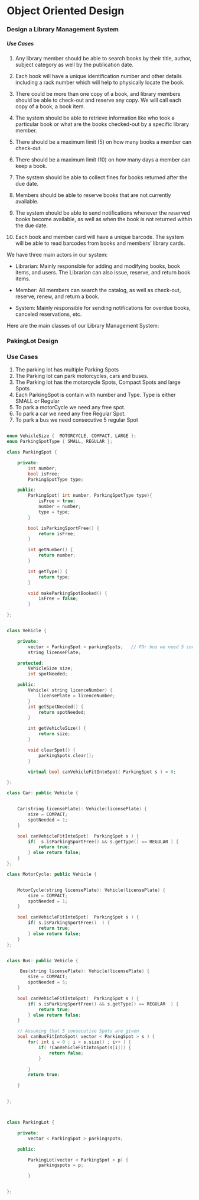 # Object Oriented Design

### Design a Library Management System

##### Use Cases

1. Any library member should be able to search books by their title, author, subject category as well by the publication date.

2. Each book will have a unique identification number and other details including a rack number which will help to physically locate the book.

3. There could be more than one copy of a book, and library members should be able to check-out and reserve any copy. We will call each copy of a book, a book item.

4. The system should be able to retrieve information like who took a particular book or what are the books checked-out by a specific library member.

5. There should be a maximum limit (5) on how many books a member can check-out.

6. There should be a maximum limit (10) on how many days a member can keep a book.

7. The system should be able to collect fines for books returned after the due date.

8. Members should be able to reserve books that are not currently available.

9. The system should be able to send notifications whenever the reserved books become available, as well as when the book is not returned within the due date.

10. Each book and member card will have a unique barcode. The system will be able to read barcodes from books and members’ library cards.

We have three main actors in our system:

- Librarian: Mainly responsible for adding and modifying books, book items, and users. The Librarian can also issue, reserve, and return book items.

- Member: All members can search the catalog, as well as check-out, reserve, renew, and return a book.

- System: Mainly responsible for sending notifications for overdue books, canceled reservations, etc.


Here are the main classes of our Library Management System:




### PakingLot Design

### Use Cases
1. The parking lot has multiple Parking Spots
2. The Parking lot can park motorcycles, cars and buses. 
3. The Parking lot has the motorcycle Spots, Compact Spots and large Spots
4. Each ParkingSpot is contain with number and Type. Type is either SMALL or Regular
5. To park a motorCycle we need any free spot.
6. To park a car we need any free Regular Spot. 
7. To park a bus we need consecutive 5 regular Spot


```cpp

enum VehicleSize {  MOTORCYCLE, COMPACT, LARGE };
enum ParkingSpotType { SMALL, REGULAR };

class ParkingSpot {

    private:
        int number;
        bool isFree;
        ParkingSpotType type;

    public:
        ParkingSpot( int number, ParkingSpotType type){
            isFree = true;
            number = number;
            type = type;
        }

        bool isParkingSportFree() {
            return isFree;
        }

        int getNumber() {
            return number;
        }

        int getType() {
            return type;
        }

        void makeParkingSpotBooked() {
            isFree = false;
        }

};


class Vehicle {

    private:
        vector < ParkingSpot > parkingSpots;   // FOr bus we need 5 consecutive spot
        string licensePlate;

    protected:
        VehicleSize size;
        int spotNeeded;

    public:
        Vehicle( string licenceNumber) {
            licensePlate = licenceNumber;
        }
        int getSpotNeeded() {
            return spotNeeded;
        }

        int getVehicleSize() {
            return size;
        }

        void clearSpot() {
            parkingSpots.clear();
        }

        virtual bool canVehicleFitIntoSpot( ParkingSpot s ) = 0;

};

class Car: public Vehicle {


    Car(string licensePlate): Vehicle(licensePlate) {
        size = COMPACT;
        spotNeeded = 1;
    }

    bool canVehicleFitIntoSpot(  ParkingSpot s ) {
        if(  s.isParkingSportFree() && s.getType() == REGULAR ) {
            return true;
        } else return false;
    }
};

class MotorCycle: public Vehicle {


    MotorCycle(string licensePlate): Vehicle(licensePlate) {
        size = COMPACT;
        spotNeeded = 1;
    }

    bool canVehicleFitIntoSpot(  ParkingSpot s ) {
        if( s.isParkingSportFree()  ) {
            return true;
        } else return false;
    }
};


class Bus: public Vehicle {

     Bus(string licensePlate): Vehicle(licensePlate) {
        size = COMPACT;
        spotNeeded = 5;
    }

    bool canVehicleFitIntoSpot(  ParkingSpot s ) {
        if( s.isParkingSportFree() && s.getType() == REGULAR  ) {
            return true;
        } else return false;
    }

    // Assuming that 5 consecutive Spots are given
    bool canBusFitIntoSpot( vector < ParkingSpot > s ) { 
        for( int i = 0 ; i < s.size() ; i++ ) {
            if( !CanVehicleFitIntoSpot(s[i])) {
                return false;
            }

        }
        return true;

    }


};



class ParkingLot {

    private:
        vector < ParkingSpot > parkingspots;

    public:

        ParkingLot(vector < ParkingSpot > p) { 
            parkingspots = p;

        }


};

```